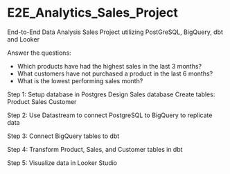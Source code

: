 # E2E_Analytics_Sales_Project
End-to-End Data Analysis Sales Project utilizing PostGreSQL, BigQuery, dbt and Looker

Answer the questions:
- Which products have had the highest sales in the last 3 months?
- What customers have not purchased a product in the last 6 months?
- What is the lowest performing sales month? 

Step 1:
Setup database in Postgres
Design Sales database
  Create tables: 
    Product
    Sales
    Customer

Step 2:
Use Datastream to connect PostgreSQL to BigQuery to replicate data

Step 3:
Connect BigQuery tables to dbt

Step 4:
Transform Product, Sales, and Customer tables in dbt

Step 5: 
Visualize data in Looker Studio
